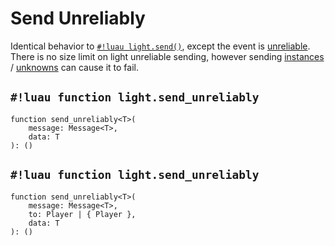 # Send Unreliably

Identical behavior to [`#!luau light.send()`](./send.md), except the event is
<a href="https://create.roblox.com/docs/reference/engine/classes/UnreliableRemoteEvent" target="_blank">unreliable</a>.
There is no size limit on light unreliable sending, however sending
[instances](../../../constants/datatypes/instance.md) /
[unknowns](../../../constants/datatypes/unknown.md) can cause it to fail.

## `#!luau function light.send_unreliably`

```luau title='<span class="md-tag md-tag-icon md-tag--client">Client</span> <span class="md-tag md-tag-icon md-tag--sync">Synchronous</span>'
function send_unreliably<T>(
    message: Message<T>,
    data: T
): ()
```

## `#!luau function light.send_unreliably`

```luau title='<span class="md-tag md-tag-icon md-tag--server">Server</span> <span class="md-tag md-tag-icon md-tag--sync">Synchronous</span>'
function send_unreliably<T>(
    message: Message<T>,
    to: Player | { Player },
    data: T
): ()
```
